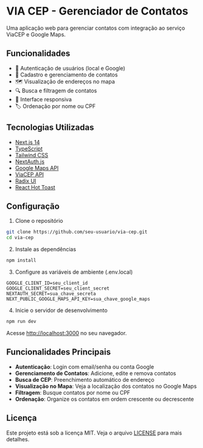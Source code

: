 # VIA CEP - Gerenciador de Contatos

Uma aplicação web para gerenciar contatos com integração ao serviço ViaCEP e Google Maps.

## Funcionalidades

- 🔐 Autenticação de usuários (local e Google)
- 📝 Cadastro e gerenciamento de contatos
- 🗺️ Visualização de endereços no mapa
- 🔍 Busca e filtragem de contatos
- 📱 Interface responsiva
- 🏷️ Ordenação por nome ou CPF

## Tecnologias Utilizadas

- [Next.js 14](https://nextjs.org/) 
- [TypeScript](https://www.typescriptlang.org/) 
- [Tailwind CSS](https://tailwindcss.com/) 
- [NextAuth.js](https://next-auth.js.org/) 
- [Google Maps API](https://developers.google.com/maps) 
- [ViaCEP API](https://viacep.com.br/) 
- [Radix UI](https://www.radix-ui.com/) 
- [React Hot Toast](https://react-hot-toast.com/) 

## Configuração

1. Clone o repositório
```bash
git clone https://github.com/seu-usuario/via-cep.git
cd via-cep
```

2. Instale as dependências
```bash
npm install
```

3. Configure as variáveis de ambiente (.env.local)
```plaintext
GOOGLE_CLIENT_ID=seu_client_id
GOOGLE_CLIENT_SECRET=seu_client_secret
NEXTAUTH_SECRET=sua_chave_secreta
NEXT_PUBLIC_GOOGLE_MAPS_API_KEY=sua_chave_google_maps
```

4. Inicie o servidor de desenvolvimento
```bash
npm run dev
```

Acesse [http://localhost:3000](http://localhost:3000) no seu navegador.

## Funcionalidades Principais

- **Autenticação**: Login com email/senha ou conta Google
- **Gerenciamento de Contatos**: Adicione, edite e remova contatos
- **Busca de CEP**: Preenchimento automático de endereço
- **Visualização no Mapa**: Veja a localização dos contatos no Google Maps
- **Filtragem**: Busque contatos por nome ou CPF
- **Ordenação**: Organize os contatos em ordem crescente ou decrescente


## Licença

Este projeto está sob a licença MIT. Veja o arquivo [LICENSE](LICENSE) para mais detalhes.
